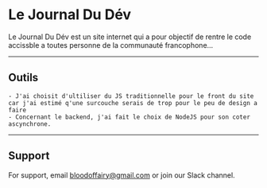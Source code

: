 # Le Journal Du Dév

Le Journal Du Dév est un site internet qui a pour objectif de rentre le code accissble a toutes personne de la communauté francophone...


---
## Outils
    - J'ai choisit d'ultiliser du JS traditionnelle pour le front du site car j'ai estimé q'une surcouche serais de trop pour le peu de design a faire
    - Concernant le backend, j'ai fait le choix de NodeJS pour son coter ascynchrone.
---
## Support

For support, email bloodoffairy@gmail.com or join our Slack channel.

